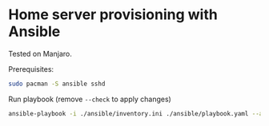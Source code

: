 # Home server provisioning with Ansible

Tested on Manjaro.

Prerequisites:
```bash
sudo pacman -S ansible sshd
```


Run playbook (remove `--check` to apply changes)
```bash
ansible-playbook -i ./ansible/inventory.ini ./ansible/playbook.yaml --ask-become-pass --diff --check
```
